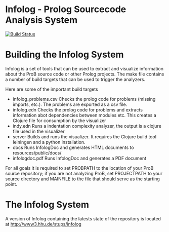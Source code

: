 # Infolog - Prolog Sourcecode Analysis System

[![Build Status](https://travis-ci.org/bendisposto/infolog.svg?branch=master)](https://travis-ci.org/bendisposto/infolog)

# Building the Infolog System

Infolog is a set of tools that can be used to extract and visualize information about the ProB source code or other Prolog projects. The make file contains a number of build targets that can be used to trigger the analyzers. 

Here are some of the important build targets

- infolog_problems.csv Checks the prolog code for problems (missing imports, etc.). The problems are exported as a csv file.
- infolog.edn Checks the prolog code for problems and extracts information abot dependencies between modules etc. This creates a Clojure file for consumption by the visualizer
- indy.edn Runs a indentation complexity analyzer, the output is a clojure file used in the visualizer
- server Builds and runs the visualizer. It requires the Clojure build tool leiningen and a python installation.
- docs Runs InfologDoc and generates HTML documents to resources/public/docs/
- infologdoc.pdf Runs InfologDoc and generates a PDF document

For all goals it is required to set PROBPATH to the location of your ProB source repository; if you are not analyzing ProB, set PROJECTPATH to your source directory and MAINFILE to the file that should serve as the starting point.

# The Infolog System 
A version of Infolog containing the latests state of the repository is located at http://www3.hhu.de/stups/infolog

